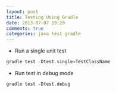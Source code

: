```yaml
---
layout: post
title: Testing Using Gradle
date: 2013-07-07 19:29
comments: true
categories: java test gradle
---
```


* Run a single unit test

```groovy
gradle test -Dtest.single=TestClassName
```
* Run test in debug mode
```groovy
gradle test -Dtest.debug
```
